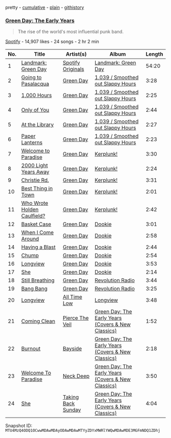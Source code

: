 pretty - [cumulative](/playlists/cumulative/37i9dQZF1DX7iAOkSHdhFI.md) - [plain](/playlists/plain/37i9dQZF1DX7iAOkSHdhFI) - [githistory](https://github.githistory.xyz/mackorone/spotify-playlist-archive/blob/main/playlists/plain/37i9dQZF1DX7iAOkSHdhFI)

### [Green Day: The Early Years](https://open.spotify.com/playlist/37i9dQZF1DX7iAOkSHdhFI)

> The rise of the world's most influential punk band.

[Spotify](https://open.spotify.com/user/spotify) - 14,907 likes - 24 songs - 2 hr 2 min

| No. | Title | Artist(s) | Album | Length |
|---|---|---|---|---|
| 1 | [Landmark: Green Day](https://open.spotify.com/track/4TRUaTlXH4y0jroMH4O30w) | [Spotify Originals](https://open.spotify.com/artist/79BoW9by11VQdVJHy6nelQ) | [Landmark: Green Day](https://open.spotify.com/album/4aRP6Bt0I5jWmvE7tpqaaC) | 54:20 |
| 2 | [Going to Pasalacqua](https://open.spotify.com/track/2OAp6iypupCfJ8GD4yOsLm) | [Green Day](https://open.spotify.com/artist/7oPftvlwr6VrsViSDV7fJY) | [1,039 / Smoothed out Slappy Hours](https://open.spotify.com/album/5xlutZ0sYfJQjVIBOkkeW8) | 3:28 |
| 3 | [1,000 Hours](https://open.spotify.com/track/2bliENmIxLMfB5cNVRvqAM) | [Green Day](https://open.spotify.com/artist/7oPftvlwr6VrsViSDV7fJY) | [1,039 / Smoothed out Slappy Hours](https://open.spotify.com/album/5xlutZ0sYfJQjVIBOkkeW8) | 2:25 |
| 4 | [Only of You](https://open.spotify.com/track/6jI28euaXj6cDYypkV8Gqe) | [Green Day](https://open.spotify.com/artist/7oPftvlwr6VrsViSDV7fJY) | [1,039 / Smoothed out Slappy Hours](https://open.spotify.com/album/5xlutZ0sYfJQjVIBOkkeW8) | 2:44 |
| 5 | [At the Library](https://open.spotify.com/track/1bdlQ4jEizkBstKyw4Q4yl) | [Green Day](https://open.spotify.com/artist/7oPftvlwr6VrsViSDV7fJY) | [1,039 / Smoothed out Slappy Hours](https://open.spotify.com/album/5xlutZ0sYfJQjVIBOkkeW8) | 2:27 |
| 6 | [Paper Lanterns](https://open.spotify.com/track/5TbJdu0jasNSuQRDkjIKax) | [Green Day](https://open.spotify.com/artist/7oPftvlwr6VrsViSDV7fJY) | [1,039 / Smoothed out Slappy Hours](https://open.spotify.com/album/5xlutZ0sYfJQjVIBOkkeW8) | 2:23 |
| 7 | [Welcome to Paradise](https://open.spotify.com/track/7LZl1tWRNAPXLY4IgbCjmt) | [Green Day](https://open.spotify.com/artist/7oPftvlwr6VrsViSDV7fJY) | [Kerplunk!](https://open.spotify.com/album/1UShup0VvfxhxS7j3Omxh2) | 3:30 |
| 8 | [2000 Light Years Away](https://open.spotify.com/track/6pM25DLzJb5oWj74d3ElXI) | [Green Day](https://open.spotify.com/artist/7oPftvlwr6VrsViSDV7fJY) | [Kerplunk!](https://open.spotify.com/album/1UShup0VvfxhxS7j3Omxh2) | 2:24 |
| 9 | [Christie Rd.](https://open.spotify.com/track/1O1Dzi3VvUfs0GAbcjqxJC) | [Green Day](https://open.spotify.com/artist/7oPftvlwr6VrsViSDV7fJY) | [Kerplunk!](https://open.spotify.com/album/1UShup0VvfxhxS7j3Omxh2) | 3:31 |
| 10 | [Best Thing in Town](https://open.spotify.com/track/6tkTwjsmbX71sVUugD8szN) | [Green Day](https://open.spotify.com/artist/7oPftvlwr6VrsViSDV7fJY) | [Kerplunk!](https://open.spotify.com/album/1UShup0VvfxhxS7j3Omxh2) | 2:01 |
| 11 | [Who Wrote Holden Caulfield?](https://open.spotify.com/track/6471zt9nuKXLwEOItOgDld) | [Green Day](https://open.spotify.com/artist/7oPftvlwr6VrsViSDV7fJY) | [Kerplunk!](https://open.spotify.com/album/1UShup0VvfxhxS7j3Omxh2) | 2:42 |
| 12 | [Basket Case](https://open.spotify.com/track/6L89mwZXSOwYl76YXfX13s) | [Green Day](https://open.spotify.com/artist/7oPftvlwr6VrsViSDV7fJY) | [Dookie](https://open.spotify.com/album/4uG8q3GPuWHQlRbswMIRS6) | 3:01 |
| 13 | [When I Come Around](https://open.spotify.com/track/1Dr1fXbc2IxaK1Mu8P8Khz) | [Green Day](https://open.spotify.com/artist/7oPftvlwr6VrsViSDV7fJY) | [Dookie](https://open.spotify.com/album/4uG8q3GPuWHQlRbswMIRS6) | 2:58 |
| 14 | [Having a Blast](https://open.spotify.com/track/0eUJzAGs9OKSOmLVpsng7e) | [Green Day](https://open.spotify.com/artist/7oPftvlwr6VrsViSDV7fJY) | [Dookie](https://open.spotify.com/album/4uG8q3GPuWHQlRbswMIRS6) | 2:44 |
| 15 | [Chump](https://open.spotify.com/track/1Cq8IdsiaMiieYuLN8iEm0) | [Green Day](https://open.spotify.com/artist/7oPftvlwr6VrsViSDV7fJY) | [Dookie](https://open.spotify.com/album/4uG8q3GPuWHQlRbswMIRS6) | 2:54 |
| 16 | [Longview](https://open.spotify.com/track/3LRJbFT9rKoKv4aW7PuBJC) | [Green Day](https://open.spotify.com/artist/7oPftvlwr6VrsViSDV7fJY) | [Dookie](https://open.spotify.com/album/4uG8q3GPuWHQlRbswMIRS6) | 3:53 |
| 17 | [She](https://open.spotify.com/track/4wsQGsdf8D0Bj26cGdvreB) | [Green Day](https://open.spotify.com/artist/7oPftvlwr6VrsViSDV7fJY) | [Dookie](https://open.spotify.com/album/4uG8q3GPuWHQlRbswMIRS6) | 2:14 |
| 18 | [Still Breathing](https://open.spotify.com/track/19YmvsVCetCBeVj6O2mljR) | [Green Day](https://open.spotify.com/artist/7oPftvlwr6VrsViSDV7fJY) | [Revolution Radio](https://open.spotify.com/album/5a3LqvNt2nv1B4aRKXmgOV) | 3:44 |
| 19 | [Bang Bang](https://open.spotify.com/track/278Ao6KQDxWGGszv24uvhI) | [Green Day](https://open.spotify.com/artist/7oPftvlwr6VrsViSDV7fJY) | [Revolution Radio](https://open.spotify.com/album/5a3LqvNt2nv1B4aRKXmgOV) | 3:25 |
| 20 | [Longview](https://open.spotify.com/track/25tukAKZqMuxAJjpaNkkVe) | [All Time Low](https://open.spotify.com/artist/46gyXjRIvN1NL1eCB8GBxo) | [Longview](https://open.spotify.com/album/19n6S72k5RG320UOuHEkRI) | 3:48 |
| 21 | [Coming Clean](https://open.spotify.com/track/3YvcGzb3yoqpn2etiBzCWl) | [Pierce The Veil](https://open.spotify.com/artist/4iJLPqClelZOBCBifm8Fzv) | [Green Day: The Early Years \(Covers & New Classics\)](https://open.spotify.com/album/2isc12bFWhGjvhDgPgVcFO) | 1:52 |
| 22 | [Burnout](https://open.spotify.com/track/3k1Eq5tlk7Gi22DtWicYFi) | [Bayside](https://open.spotify.com/artist/51J0q8S7W3kIEYHQi3EPqk) | [Green Day: The Early Years \(Covers & New Classics\)](https://open.spotify.com/album/3GNVuwK8JUqvWc0K67z1SV) | 2:18 |
| 23 | [Welcome To Paradise](https://open.spotify.com/track/7H3X9tX72Mr7TjxpqxSo0P) | [Neck Deep](https://open.spotify.com/artist/2TM0qnbJH4QPhGMCdPt7fH) | [Green Day: The Early Years \(Covers & New Classics\)](https://open.spotify.com/album/5dSE8bGpHGIZN9fTPfInX0) | 3:50 |
| 24 | [She](https://open.spotify.com/track/3MSHU8LTXUFf5GvDeDJnco) | [Taking Back Sunday](https://open.spotify.com/artist/24XtlMhEMNdi822vi0MhY1) | [Green Day: The Early Years \(Covers & New Classics\)](https://open.spotify.com/album/2xjpJx5Rnf0yRa0YMmCM2p) | 4:04 |

Snapshot ID: `MTU4MzQ4ODQ1OCwwMDAwMDAyODAwMDAwMTYyZDYxMWRlYWQwMDAwMDE3MGFmNDQ1ZDhj`

